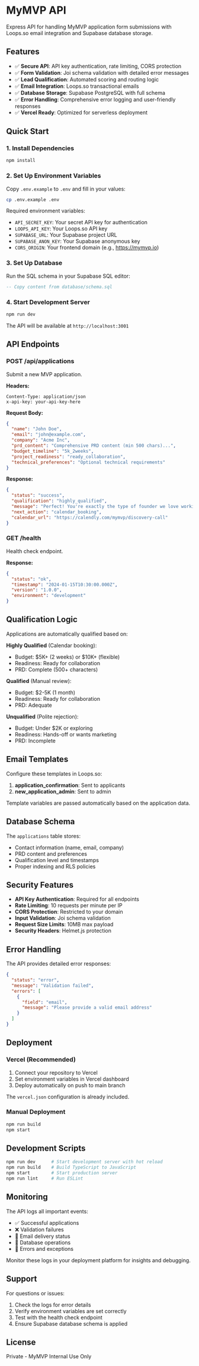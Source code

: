 # MyMVP API

Express API for handling MyMVP application form submissions with Loops.so email integration and Supabase database storage.

## Features

- ✅ **Secure API**: API key authentication, rate limiting, CORS protection
- ✅ **Form Validation**: Joi schema validation with detailed error messages
- ✅ **Lead Qualification**: Automated scoring and routing logic
- ✅ **Email Integration**: Loops.so transactional emails
- ✅ **Database Storage**: Supabase PostgreSQL with full schema
- ✅ **Error Handling**: Comprehensive error logging and user-friendly responses
- ✅ **Vercel Ready**: Optimized for serverless deployment

## Quick Start

### 1. Install Dependencies

```bash
npm install
```

### 2. Set Up Environment Variables

Copy `.env.example` to `.env` and fill in your values:

```bash
cp .env.example .env
```

Required environment variables:
- `API_SECRET_KEY`: Your secret API key for authentication
- `LOOPS_API_KEY`: Your Loops.so API key
- `SUPABASE_URL`: Your Supabase project URL
- `SUPABASE_ANON_KEY`: Your Supabase anonymous key
- `CORS_ORIGIN`: Your frontend domain (e.g., https://mymvp.io)

### 3. Set Up Database

Run the SQL schema in your Supabase SQL editor:

```sql
-- Copy content from database/schema.sql
```

### 4. Start Development Server

```bash
npm run dev
```

The API will be available at `http://localhost:3001`

## API Endpoints

### POST /api/applications

Submit a new MVP application.

**Headers:**
```
Content-Type: application/json
x-api-key: your-api-key-here
```

**Request Body:**
```json
{
  "name": "John Doe",
  "email": "john@example.com", 
  "company": "Acme Inc",
  "prd_content": "Comprehensive PRD content (min 500 chars)...",
  "budget_timeline": "5k_2weeks",
  "project_readiness": "ready_collaboration",
  "technical_preferences": "Optional technical requirements"
}
```

**Response:**
```json
{
  "status": "success",
  "qualification": "highly_qualified",
  "message": "Perfect! You're exactly the type of founder we love working with.",
  "next_action": "calendar_booking",
  "calendar_url": "https://calendly.com/mymvp/discovery-call"
}
```

### GET /health

Health check endpoint.

**Response:**
```json
{
  "status": "ok",
  "timestamp": "2024-01-15T10:30:00.000Z",
  "version": "1.0.0",
  "environment": "development"
}
```

## Qualification Logic

Applications are automatically qualified based on:

**Highly Qualified** (Calendar booking):
- Budget: $5K+ (2 weeks) or $10K+ (flexible)
- Readiness: Ready for collaboration
- PRD: Complete (500+ characters)

**Qualified** (Manual review):
- Budget: $2-5K (1 month)
- Readiness: Ready for collaboration
- PRD: Adequate

**Unqualified** (Polite rejection):
- Budget: Under $2K or exploring
- Readiness: Hands-off or wants marketing
- PRD: Incomplete

## Email Templates

Configure these templates in Loops.so:

1. **application_confirmation**: Sent to applicants
2. **new_application_admin**: Sent to admin

Template variables are passed automatically based on the application data.

## Database Schema

The `applications` table stores:
- Contact information (name, email, company)
- PRD content and preferences
- Qualification level and timestamps
- Proper indexing and RLS policies

## Security Features

- **API Key Authentication**: Required for all endpoints
- **Rate Limiting**: 10 requests per minute per IP
- **CORS Protection**: Restricted to your domain
- **Input Validation**: Joi schema validation
- **Request Size Limits**: 10MB max payload
- **Security Headers**: Helmet.js protection

## Error Handling

The API provides detailed error responses:

```json
{
  "status": "error",
  "message": "Validation failed",
  "errors": [
    {
      "field": "email",
      "message": "Please provide a valid email address"
    }
  ]
}
```

## Deployment

### Vercel (Recommended)

1. Connect your repository to Vercel
2. Set environment variables in Vercel dashboard
3. Deploy automatically on push to main branch

The `vercel.json` configuration is already included.

### Manual Deployment

```bash
npm run build
npm start
```

## Development Scripts

```bash
npm run dev      # Start development server with hot reload
npm run build    # Build TypeScript to JavaScript
npm start        # Start production server
npm run lint     # Run ESLint
```

## Monitoring

The API logs all important events:
- ✅ Successful applications
- ❌ Validation failures
- 📧 Email delivery status
- 💾 Database operations
- 🚨 Errors and exceptions

Monitor these logs in your deployment platform for insights and debugging.

## Support

For questions or issues:
1. Check the logs for error details
2. Verify environment variables are set correctly
3. Test with the health check endpoint
4. Ensure Supabase database schema is applied

## License

Private - MyMVP Internal Use Only